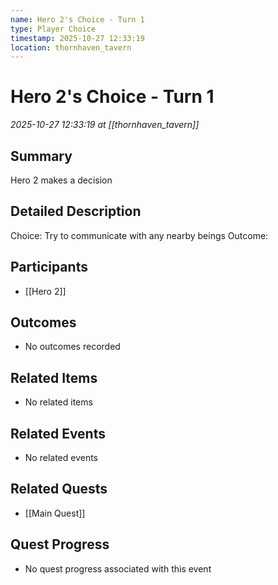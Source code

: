 ```yaml
---
name: Hero 2's Choice - Turn 1
type: Player Choice
timestamp: 2025-10-27 12:33:19
location: thornhaven_tavern
---
```


# Hero 2's Choice - Turn 1

*2025-10-27 12:33:19 at [[thornhaven_tavern]]*

## Summary
Hero 2 makes a decision

## Detailed Description
Choice: Try to communicate with any nearby beings
Outcome: 

## Participants
- [[Hero 2]]

## Outcomes
- No outcomes recorded

## Related Items
- No related items

## Related Events
- No related events

## Related Quests
- [[Main Quest]]

## Quest Progress
- No quest progress associated with this event
